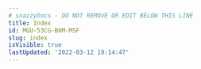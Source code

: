 ```yaml
---
# snazzyDocs - DO NOT REMOVE OR EDIT BELOW THIS LINE
title: Index
id: MGU-53CG-B0M-MSF
slug: index
isVisible: true
lastUpdated: '2022-03-12 19:14:47'
---
```


